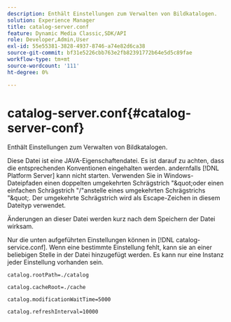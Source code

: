 ```yaml
---
description: Enthält Einstellungen zum Verwalten von Bildkatalogen.
solution: Experience Manager
title: catalog-server.conf
feature: Dynamic Media Classic,SDK/API
role: Developer,Admin,User
exl-id: 55e55381-3828-4937-8746-a74e82d6ca38
source-git-commit: bf31e5226cbb763e2fb82391772b64e5d5c89fae
workflow-type: tm+mt
source-wordcount: '111'
ht-degree: 0%

---
```


# catalog-server.conf{#catalog-server-conf}

Enthält Einstellungen zum Verwalten von Bildkatalogen.

Diese Datei ist eine JAVA-Eigenschaftendatei. Es ist darauf zu achten, dass die entsprechenden Konventionen eingehalten werden. andernfalls [!DNL Platform Server] kann nicht starten. Verwenden Sie in Windows-Dateipfaden einen doppelten umgekehrten Schrägstrich &quot;\&quot;oder einen einfachen Schrägstrich &quot;/&quot;anstelle eines umgekehrten Schrägstrichs &quot;\&quot;. Der umgekehrte Schrägstrich wird als Escape-Zeichen in diesem Dateityp verwendet.

Änderungen an dieser Datei werden kurz nach dem Speichern der Datei wirksam.

Nur die unten aufgeführten Einstellungen können in [!DNL catalog-service.conf]. Wenn eine bestimmte Einstellung fehlt, kann sie an einer beliebigen Stelle in der Datei hinzugefügt werden. Es kann nur eine Instanz jeder Einstellung vorhanden sein.

`catalog.rootPath=./catalog`

`catalog.cacheRoot=./cache`

`catalog.modificationWaitTime=5000`

`catalog.refreshInterval=10000`
